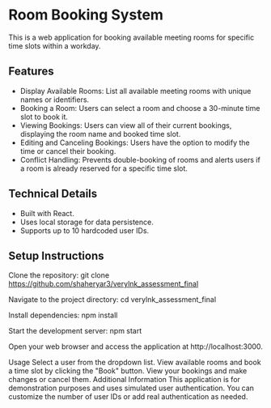 # Room Booking System

This is a web application for booking available meeting rooms for specific time slots within a workday.

## Features

- Display Available Rooms: List all available meeting rooms with unique names or identifiers.
- Booking a Room: Users can select a room and choose a 30-minute time slot to book it.
- Viewing Bookings: Users can view all of their current bookings, displaying the room name and booked time slot.
- Editing and Canceling Bookings: Users have the option to modify the time or cancel their booking.
- Conflict Handling: Prevents double-booking of rooms and alerts users if a room is already reserved for a specific time slot.

## Technical Details

- Built with React.
- Uses local storage for data persistence.
- Supports up to 10 hardcoded user IDs.

## Setup Instructions

Clone the repository:
git clone https://github.com/shaheryar3/verylnk_assessment_final

Navigate to the project directory:
cd verylnk_assessment_final

Install dependencies:
npm install

Start the development server:
npm start

Open your web browser and access the application at http://localhost:3000.

Usage
Select a user from the dropdown list.
View available rooms and book a time slot by clicking the "Book" button.
View your bookings and make changes or cancel them.
Additional Information
This application is for demonstration purposes and uses simulated user authentication.
You can customize the number of user IDs or add real authentication as needed.
